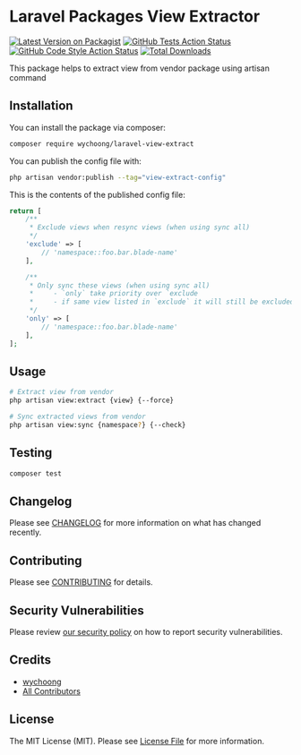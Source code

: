 
# Laravel Packages View Extractor

[![Latest Version on Packagist](https://img.shields.io/packagist/v/wychoong/laravel-view-extract.svg?style=flat-square)](https://packagist.org/packages/wychoong/laravel-view-extract)
[![GitHub Tests Action Status](https://img.shields.io/github/workflow/status/wychoong/laravel-view-extract/run-tests?label=tests)](https://github.com/wychoong/laravel-view-extract/actions?query=workflow%3Arun-tests+branch%3Amain)
[![GitHub Code Style Action Status](https://img.shields.io/github/workflow/status/wychoong/laravel-view-extract/Fix%20PHP%20code%20style%20issues?label=code%20style)](https://github.com/wychoong/laravel-view-extract/actions?query=workflow%3A"Fix+PHP+code+style+issues"+branch%3Amain)
[![Total Downloads](https://img.shields.io/packagist/dt/wychoong/laravel-view-extract.svg?style=flat-square)](https://packagist.org/packages/wychoong/laravel-view-extract)

This package helps to extract view from vendor package using artisan command
## Installation

You can install the package via composer:

```bash
composer require wychoong/laravel-view-extract
```

You can publish the config file with:

```bash
php artisan vendor:publish --tag="view-extract-config"
```

This is the contents of the published config file:

```php
return [
    /**
     * Exclude views when resync views (when using sync all)
     */
    'exclude' => [
        // 'namespace::foo.bar.blade-name'
    ],

    /**
     * Only sync these views (when using sync all)
     *     - `only` take priority over `exclude
     *     - if same view listed in `exclude` it will still be excluded
     */
    'only' => [
        // 'namespace::foo.bar.blade-name'
    ],
];
```

## Usage

```bash
# Extract view from vendor
php artisan view:extract {view} {--force}

# Sync extracted views from vendor
php artisan view:sync {namespace?} {--check}
```

## Testing

```bash
composer test
```

## Changelog

Please see [CHANGELOG](CHANGELOG.md) for more information on what has changed recently.

## Contributing

Please see [CONTRIBUTING](https://github.com/wychoong/.github/blob/main/CONTRIBUTING.md) for details.

## Security Vulnerabilities

Please review [our security policy](../../security/policy) on how to report security vulnerabilities.

## Credits

- [wychoong](https://github.com/wychoong)
- [All Contributors](../../contributors)

## License

The MIT License (MIT). Please see [License File](LICENSE.md) for more information.
